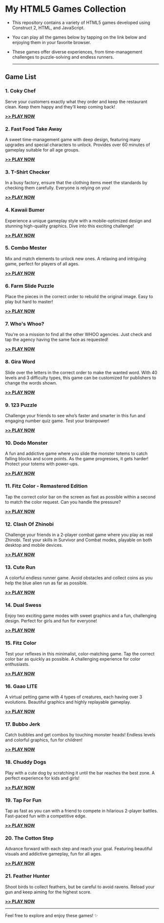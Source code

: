 # My HTML5 Games Collection

- This repository contains a variety of HTML5 games developed using Construct 2, HTML, and JavaScript.
- You can play all the games below by tapping on the link below and enjoying them in your favorite browser. 
- These games offer diverse experiences, from time-management challenges to puzzle-solving and endless runners.

  ---

## Game List

### 1. **Coky Chef**
Serve your customers exactly what they order and keep the restaurant clean. Keep them happy and they’ll keep coming back!

[**>> PLAY NOW**](https://drafanasa.github.io/game-development/CokyChef)

### 2. **Fast Food Take Away**
A sweet time-management game with deep design, featuring many upgrades and special characters to unlock. Provides over 60 minutes of gameplay suitable for all age groups.

[**>> PLAY NOW**](https://drafanasa.github.io/game-development/FastFoodTakeAway)

### 3. **T-Shirt Checker**
In a busy factory, ensure that the clothing items meet the standards by checking them carefully. Everyone is relying on you!

[**>> PLAY NOW**](https://drafanasa.github.io/game-development/T-Shirt%20Checker)

### 4. **Kawaii Bumer**
Experience a unique gameplay style with a mobile-optimized design and stunning high-quality graphics. Dive into this exciting challenge!

[**>> PLAY NOW**](https://drafanasa.github.io/game-development/KawaiiBumer)

### 5. **Combo Mester**
Mix and match elements to unlock new ones. A relaxing and intriguing game, perfect for players of all ages.

[**>> PLAY NOW**](https://drafanasa.github.io/game-development/ComboMester)

### 6. **Farm Slide Puzzle**
Place the pieces in the correct order to rebuild the original image. Easy to play but hard to master!

[**>> PLAY NOW**](https://drafanasa.github.io/game-development/FarmSlidePuzzle)

### 7. **Who's Whoo?**
You're on a mission to find all the other WHOO agencies. Just check and tap the agency having the same face as requested!

[**>> PLAY NOW**](https://drafanasa.github.io/game-development/WhosWhoo)

### 8. **Gira Word**
Slide over the letters in the correct order to make the wanted word. With 40 levels and 3 difficulty types, this game can be customized for publishers to change the words shown.

[**>> PLAY NOW**](https://drafanasa.github.io/game-development/GiraWord)

### 9. **123 Puzzle**
Challenge your friends to see who’s faster and smarter in this fun and engaging number quiz game. Test your brainpower!

[**>> PLAY NOW**](https://drafanasa.github.io/game-development/123-Pluzzle)

### 10. **Dodo Monster**
A fun and addictive game where you slide the monster totems to catch falling blocks and score points. As the game progresses, it gets harder! Protect your totems with power-ups.

[**>> PLAY NOW**](https://drafanasa.github.io/game-development/DoDo)

### 11. **Fitz Color - Remastered Edition**
Tap the correct color bar on the screen as fast as possible within a second to match the color request. Can you handle the pressure?

[**>> PLAY NOW**](https://drafanasa.github.io/game-development/FitzColorRE)

### 12. **Clash Of Zhinobi**
Challenge your friends in a 2-player combat game where you play as real Zhinobi. Test your skills in Survivor and Combat modes, playable on both desktop and mobile devices.

[**>> PLAY NOW**](https://drafanasa.github.io/game-development/TheClashOfZhinobi)

### 13. **Cute Run**
A colorful endless runner game. Avoid obstacles and collect coins as you help the blue alien run as far as possible.

[**>> PLAY NOW**](https://drafanasa.github.io/game-development/CuteRun)

### 14. **Dual Swess**
Enjoy two exciting game modes with sweet graphics and a fun, challenging design. Perfect for girls and fun for everyone!

[**>> PLAY NOW**](https://drafanasa.github.io/game-development/DualSwess)

### 15. **Fitz Color**
Test your reflexes in this minimalist, color-matching game. Tap the correct color bar as quickly as possible. A challenging experience for color enthusiasts.

[**>> PLAY NOW**](https://drafanasa.github.io/game-development/FitzColor)

### 16. **Gaao LITE**
A virtual petting game with 4 types of creatures, each having over 3 evolutions. Beautiful graphics and highly replayable gameplay.

[**>> PLAY NOW**](https://drafanasa.github.io/game-development/GAAOLite)

### 17. **Bubbo Jerk**
Catch bubbles and get combos by touching monster heads! Endless levels and colorful graphics, fun for children!

[**>> PLAY NOW**](https://drafanasa.github.io/game-development/BubboJerk)

### 18. **Chuddy Dogs**
Play with a cute dog by scratching it until the bar reaches the best zone. A perfect experience for kids and girls!

[**>> PLAY NOW**](https://drafanasa.github.io/game-development/ChuddyDogs)

### 19. **Tap For Fun**
Tap as fast as you can with a friend to compete in hilarious 2-player battles. Fast-paced fun with a competitive edge.

[**>> PLAY NOW**](https://drafanasa.github.io/game-development/TapForFun)

### 20. **The Cotton Step**
Advance forward with each step and reach your goal. Featuring beautiful visuals and addictive gameplay, fun for all ages.

[**>> PLAY NOW**](https://drafanasa.github.io/game-development/CottonStep)

### 21. **Feather Hunter**
Shoot birds to collect feathers, but be careful to avoid ravens. Reload your gun and keep aiming for the highest score.

[**>> PLAY NOW**](https://drafanasa.github.io/game-development/FeatherHunter)

---

Feel free to explore and enjoy these games! ✨
